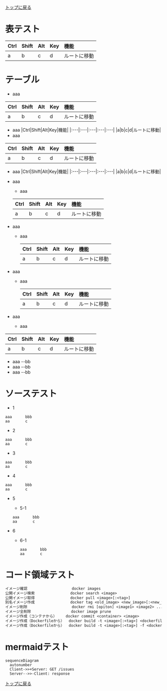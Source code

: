 [トップに戻る](../index.md)

# 表テスト
|Ctrl|Shift|Alt|Key|機能|
|:---|:---|:---|:---|:---|
|a|b|c|d|ルートに移動|

# テーブル
- aaa

|Ctrl|Shift|Alt|Key|機能|
|:---|:---|:---|:---|:---|
|a|b|c|d|ルートに移動|

- aaa
|Ctrl|Shift|Alt|Key|機能|
|:---|:---|:---|:---|:---|
|a|b|c|d|ルートに移動|
- aaa

|Ctrl|Shift|Alt|Key|機能|
|:---|:---|:---|:---|:---|
|a|b|c|d|ルートに移動|
- aaa
|Ctrl|Shift|Alt|Key|機能|
|:---|:---|:---|:---|:---|
|a|b|c|d|ルートに移動|

- aaa
	- aaa
	
	|Ctrl|Shift|Alt|Key|機能|
	|:---|:---|:---|:---|:---|
	|a|b|c|d|ルートに移動|
	
- aaa
	- aaa
	
		|Ctrl|Shift|Alt|Key|機能|
		|:---|:---|:---|:---|:---|
		|a|b|c|d|ルートに移動|
	
- aaa
	- aaa

		|Ctrl|Shift|Alt|Key|機能|
		|:---|:---|:---|:---|:---|
		|a|b|c|d|ルートに移動|

- aaa
	- aaa
	
|Ctrl|Shift|Alt|Key|機能|
|:---|:---|:---|:---|:---|
|a|b|c|d|ルートに移動|

- aaa --bb
- aaa \-\-bb
- aaa \--bb

# ソーステスト

- 1
```
aaa      bbb
aa       c
```
- 2

```
aaa      bbb
aa       c
```
- 3
```
aaa      bbb
aa       c
```

- 4

```
aaa      bbb
aa       c
```

- 5
	- 5-1
	
	```
	aaa      bbb
	aa       c
	```
	
- 6
	- 6-1
		```
        aaa      bbb
        aa       c
		```

# コード領域テスト

```txt
イメージ確認                    docker images
公開イメージ検索                docker search <image>
公開イメージ取得                docker pull <image>[:<tag>]
別名イメージ作成                docker tag <old_image> <new_image>[:<new_tag>]
イメージ削除                    docker rmi [opiton] <image1> <image2> ...
イメージ全削除                  docker image prune
イメージ作成（コンテナから）    docker commit <container> <image>
イメージ作成（Dockerfileから）  docker build -t <image>[:<tag>] <dockerfile_dir_path>
イメージ作成（Dockerfileから）  docker build -t <image>[:<tag>] -f <dockerfile_path>
```

# mermaidテスト

```mermaid
sequenceDiagram
  autonumber
  Client->>+Server: GET /issues
  Server-->>-Client: response
```

[トップに戻る](../index.md)


